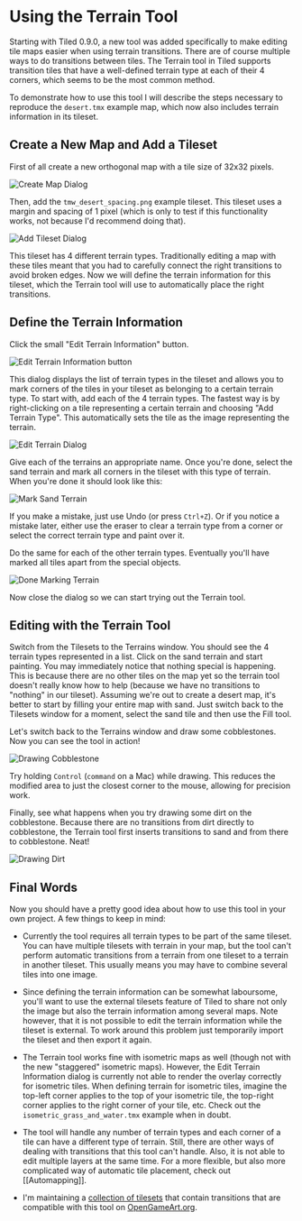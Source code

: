 # Using the Terrain Tool

Starting with Tiled 0.9.0, a new tool was added specifically to make editing tile maps easier when using terrain transitions. There are of course multiple ways to do transitions between tiles. The Terrain tool in Tiled supports transition tiles that have a well-defined terrain type at each of their 4 corners, which seems to be the most common method.

To demonstrate how to use this tool I will describe the steps necessary to reproduce the `desert.tmx` example map, which now also includes terrain information in its tileset.

## Create a New Map and Add a Tileset ##

First of all create a new orthogonal map with a tile size of 32x32 pixels.

  ![Create Map Dialog](images/terraintool/01-newmap.png)

Then, add the `tmw_desert_spacing.png` example tileset. This tileset uses a margin and spacing of 1 pixel (which is only to test if this functionality works, not because I'd recommend doing that).

  ![Add Tileset Dialog](images/terraintool/02-newtileset.png)

This tileset has 4 different terrain types. Traditionally editing a map with these tiles meant that you had to carefully connect the right transitions to avoid broken edges. Now we will define the terrain information for this tileset, which the Terrain tool will use to automatically place the right transitions.

## Define the Terrain Information ##

Click the small "Edit Terrain Information" button.

  ![Edit Terrain Information button](images/terraintool/03-editterrainbutton.png)

This dialog displays the list of terrain types in the tileset and allows you to mark corners of the tiles in your tileset as belonging to a certain terrain type. To start with, add each of the 4 terrain types. The fastest way is by right-clicking on a tile representing a certain terrain and choosing "Add Terrain Type". This automatically sets the tile as the image representing the terrain.

  ![Edit Terrain Dialog](images/terraintool/04-editterraindialog-add.png)

Give each of the terrains an appropriate name. Once you're done, select the sand terrain and mark all corners in the tileset with this type of terrain. When you're done it should look like this:

  ![Mark Sand Terrain](images/terraintool/05-editterraindialog-edit.png)

If you make a mistake, just use Undo (or press `Ctrl+Z`). Or if you notice a mistake later, either use the eraser to clear a terrain type from a corner or select the correct terrain type and paint over it.

Do the same for each of the other terrain types. Eventually you'll have marked all tiles apart from the special objects.

  ![Done Marking Terrain](images/terraintool/06-editterraindialog-done.png)

Now close the dialog so we can start trying out the Terrain tool.

## Editing with the Terrain Tool ##

Switch from the Tilesets to the Terrains window. You should see the 4 terrain types represented in a list. Click on the sand terrain and start painting. You may immediately notice that nothing special is happening. This is because there are no other tiles on the map yet so the terrain tool doesn't really know how to help (because we have no transitions to "nothing" in our tileset). Assuming we're out to create a desert map, it's better to start by filling your entire map with sand. Just switch back to the Tilesets window for a moment, select the sand tile and then use the Fill tool.

Let's switch back to the Terrains window and draw some cobblestones. Now you can see the tool in action!

  ![Drawing Cobblestone](images/terraintool/07-drawing-cobblestone.png)

Try holding `Control` (`command` on a Mac) while drawing. This reduces the modified area to just the closest corner to the mouse, allowing for precision work.

Finally, see what happens when you try drawing some dirt on the cobblestone. Because there are no transitions from dirt directly to cobblestone, the Terrain tool first inserts transitions to sand and from there to cobblestone. Neat!

  ![Drawing Dirt](images/terraintool/08-drawing-dirt.png)

## Final Words ##

Now you should have a pretty good idea about how to use this tool in your own project. A few things to keep in mind:

* Currently the tool requires all terrain types to be part of the same tileset. You can have multiple tilesets with terrain in your map, but the tool can't perform automatic transitions from a terrain from one tileset to a terrain in another tileset. This usually means you may have to combine several tiles into one image.

* Since defining the terrain information can be somewhat laboursome, you'll want to use the external tilesets feature of Tiled to share not only the image but also the terrain information among several maps. Note however, that it is not possible to edit the terrain information while the tileset is external. To work around this problem just temporarily import the tileset and then export it again.

* The Terrain tool works fine with isometric maps as well (though not with the new "staggered" isometric maps). However, the Edit Terrain Information dialog is currently not able to render the overlay correctly for isometric tiles. When defining terrain for isometric tiles, imagine the top-left corner applies to the top of your isometric tile, the top-right corner applies to the right corner of your tile, etc. Check out the `isometric_grass_and_water.tmx` example when in doubt.

* The tool will handle any number of terrain types and each corner of a tile can have a different type of terrain. Still, there are other ways of dealing with transitions that this tool can't handle. Also, it is not able to edit multiple layers at the same time. For a more flexible, but also more complicated way of automatic tile placement, check out [[Automapping]].

* I'm maintaining a [collection of tilesets](http://opengameart.org/content/terrain-transitions) that contain transitions that are compatible with this tool on [OpenGameArt.org](http://opengameart.org/).
